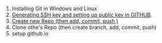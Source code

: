 1. Installing Git in Windows and Linux
2. [Generating SSH key and setting up public key in GITHUB](./2-ssh-generate-and-update-public-key-to-github.md). 
3. [Create new Repo (then add, commit, push )](./3-create-new-repo.md)
4. Clone othe's Repo (then create branch, add, commit, push)
5. setup github.io

